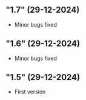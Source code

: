 ## "1.7" (29-12-2024)
- Minor bugs fixed
## "1.6" (29-12-2024)
- Minor bugs fixed
## "1.5" (29-12-2024)
- First version
